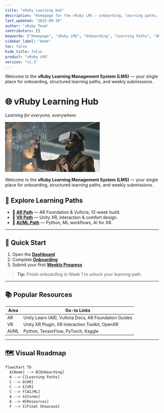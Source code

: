 ```yaml
---
title: "vRuby Learning Hub"
description: "Homepage for the vRuby LMS — onboarding, learning paths, and resources."
last_updated: "2025-09-19"
author: "vRuby Team"
contributors: []
keywords: ["Homepage", "vRuby LMS", "Onboarding", "Learning Paths", "AR", "VR", "AI/ML"]
sidebar_label: "Home"
toc: false
hide_title: false
product: "vRuby LMS"
version: "v1.3"
---
```



Welcome to the **vRuby Learning Management System (LMS)** — your single place for onboarding, structured learning paths, and weekly submissions.

# 🌐 vRuby Learning Hub  
*Learning for everyone, everywhere.*

![Immersive VR Learning](/img/home-hero-vr.jpeg "Explore AR, VR, and AI/ML at vRuby")

Welcome to the **vRuby Learning Management System (LMS)** — your single place for onboarding, structured learning paths, and weekly submissions.


## 🔎 Explore Learning Paths
- 📱 **[AR Path](AR/README.md)** — AR Foundation & Vuforia, 12-week build.  
- 🥽 **[VR Path](VR/README.md)** — Unity XR, interaction & comfort design.  
- 🤖 **[AI/ML Path](AI/README.md)** — Python, ML workflows, AI for XR.

---

## 🚀 Quick Start
1. Open the **[Dashboard](dashboard.md)**  
2. Complete **[Onboarding](Onboarding/README.md)**  
3. Submit your first **[Weekly Progress](Forms/Weekly_Progress.md)**

> **Tip:** Finish onboarding in Week 1 to unlock your learning path.

---

## 📚 Popular Resources
| Area | Go-to Links |
|---|---|
| AR | Unity Learn (AR), Vuforia Docs, AR Foundation Guides |
| VR | Unity XR Plugin, XR Interaction Toolkit, OpenXR |
| AI/ML | Python, TensorFlow, PyTorch, Kaggle |

---

## 🗺️ Visual Roadmap
```mermaid
flowchart TD
  A[Home] --> B[Onboarding]
  A --> C[Learning Paths]
  C --> D[AR]
  C --> E[VR]
  C --> F[AI/ML]
  A --> G[Forms]
  A --> H[Resources]
  F --> I[Final Showcase]
```
